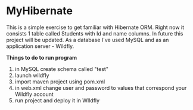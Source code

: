 # MyHibernate

This is a simple exercise to get familiar with Hibernate ORM. Right now it consists 1 table called Students with Id and name columns. In future this project will be updated. As a database I've used MySQL and as an application server - Wildfly.

**Things to do to run program**
1. in MySQL create schema called "test"
2. launch wildfly
3. import maven project using pom.xml
4. in web.xml change user and password to values that correspond your Wildfly account
5. run project and deploy it in WIldfly

